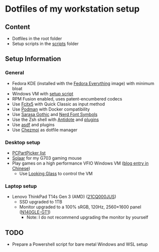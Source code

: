 # Dotfiles of my workstation setup

## Content

- Dotfiles in the root folder
- Setup scripts in the [scripts](scripts) folder

## Setup Information

### General

- Fedora KDE (installed with the [Fedora Everything](https://alt.fedoraproject.org/) image) with minimum bloat
- Windows VM with [setup script](scripts/setup_windows_vm.ps1)
- RPM Fusion enabled, uses patent-encumbered codecs
- Use [Fcitx5](https://fcitx-im.org/wiki/Special:MyLanguage/Fcitx_5) with Quick Classic as input method
- Use [Podman](https://podman.io/) with Docker compatibility
- Use [Sarasa Gothic](https://github.com/be5invis/Sarasa-Gothic) and [Nerd Font Symbols](https://github.com/ryanoasis/nerd-fonts)
- Use the Zsh shell with [Antidote](https://github.com/mattmc3/antidote) and [plugins](dot_zsh_plugins.txt)
- Use [asdf](https://github.com/asdf-vm/asdf) and plugins
- Use [Chezmoi](https://github.com/twpayne/chezmoi) as dotfile manager

### Desktop setup

- [PCPartPicker list](https://pcpartpicker.com/list/TPWsN6)
- [Solaar](https://github.com/pwr-Solaar/Solaar) for my G703 gaming mouse
- Play games on a high performance VFIO Windows VM ([blog entry in Chinese](https://regunakyle.github.io/regunakyle/posts/002_win10_to_linux/))
  - Use [Looking Glass](https://looking-glass.io/) to control the VM

### Laptop setup

- Lenovo ThinkPad T14s Gen 3 (AMD) ([21CQ000JUS](https://psref.lenovo.com/Detail/ThinkPad/ThinkPad_T14s_Gen_3_AMD?M=21CQ000JUS))
  - SSD upgraded to 1TB
  - Monitor upgraded to a 100% sRGB, 120Hz, 2560×1600 panel ([N140GLE-GT1](https://www.panelook.com/N140GLE-GT1_Innolux_14.0_LCM_parameter_59738.html))
    - Note: I do not recommend upgrading the monitor by yourself

## TODO

- Prepare a Powershell script for bare metal Windows and WSL setup
